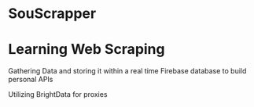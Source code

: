 # SouScrapper
<p align="center">
  <h1>Learning Web Scraping</h1>
  <p>Gathering Data and storing it within a real time Firebase database to build personal APIs</p>
  <p>Utilizing BrightData for proxies</p>
</p>

